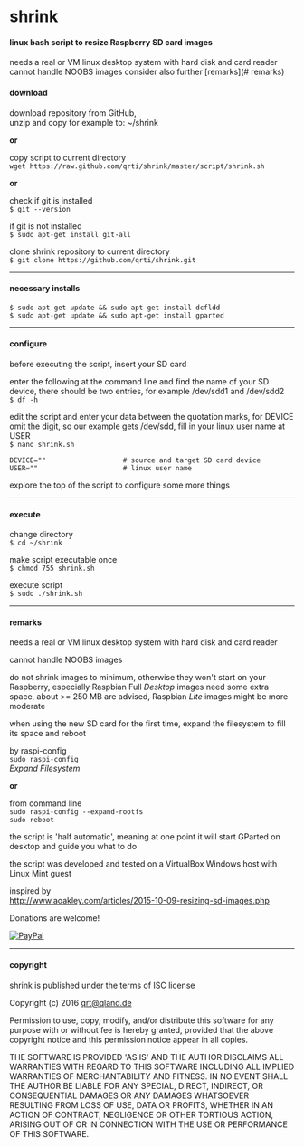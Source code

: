 # shrink

#### linux bash script to resize Raspberry SD card images  
needs a real or VM linux desktop system with hard disk and card reader
cannot handle NOOBS images
consider also further [remarks](# remarks)


#### download  
download repository from GitHub,  
unzip and copy for example to: ~/shrink

**or**

copy script to current directory  
`wget https://raw.github.com/qrti/shrink/master/script/shrink.sh`

**or**

check if git is installed  
`$ git --version`

if git is not installed  
`$ sudo apt-get install git-all`

clone shrink repository to current directory  
`$ git clone https://github.com/qrti/shrink.git`

- - -

#### necessary installs  
`$ sudo apt-get update && sudo apt-get install dcfldd`  
`$ sudo apt-get update && sudo apt-get install gparted`

- - -

#### configure  
before executing the script, insert your SD card

enter the following at the command line and find the name of your SD device, there should be two entries, for example /dev/sdd1 and /dev/sdd2  
`$ df -h`

edit the script and enter your data between the quotation marks, for DEVICE omit the digit, so our example gets /dev/sdd, fill in your linux user name at USER  
`$ nano shrink.sh`
```
DEVICE=""                   # source and target SD card device
USER=""                     # linux user name
```

explore the top of the script to configure some more things

- - -

#### execute  
change directory  
`$ cd ~/shrink`

make script executable once  
`$ chmod 755 shrink.sh`

execute script  
`$ sudo ./shrink.sh`

- - -

#### remarks  
needs a real or VM linux desktop system with hard disk and card reader

cannot handle NOOBS images

do not shrink images to minimum, otherwise they won't start on your Raspberry, especially Raspbian Full *Desktop* images need some extra space, about >= 250 MB are advised, Raspbian *Lite* images might be more moderate

when using the new SD card for the first time, expand the filesystem to fill its space and reboot

by raspi-config  
`sudo raspi-config`  
*Expand Filesystem*

**or**

from command line  
`sudo raspi-config --expand-rootfs`  
`sudo reboot`

the script is 'half automatic', meaning at one point it will start GParted on desktop and guide you what to do

the script was developed and tested on a VirtualBox Windows host with Linux Mint guest

inspired by  
http://www.aoakley.com/articles/2015-10-09-resizing-sd-images.php

Donations are welcome!

[![PayPal](https://www.paypalobjects.com/webstatic/en_US/btn/btn_donate_pp_142x27.png)](https://www.paypal.com/cgi-bin/webscr?cmd=_s-xclick&hosted_button_id=E7JNEDMHAJ3TJ)

- - -

#### copyright  
shrink is published under the terms of ISC license

Copyright (c) 2016 [qrt@qland.de](mailto:qrt@qland.de)

Permission to use, copy, modify, and/or distribute this software for any purpose with or without fee is hereby granted, provided that the above copyright notice and this permission notice appear in all copies.

THE SOFTWARE IS PROVIDED 'AS IS' AND THE AUTHOR DISCLAIMS ALL WARRANTIES WITH REGARD TO THIS SOFTWARE INCLUDING ALL IMPLIED WARRANTIES OF MERCHANTABILITY AND FITNESS. IN NO EVENT SHALL THE AUTHOR BE LIABLE FOR ANY SPECIAL, DIRECT, INDIRECT, OR CONSEQUENTIAL DAMAGES OR ANY DAMAGES WHATSOEVER RESULTING FROM LOSS OF USE, DATA OR PROFITS, WHETHER IN AN ACTION OF CONTRACT, NEGLIGENCE OR OTHER TORTIOUS ACTION, ARISING OUT OF OR IN CONNECTION WITH THE USE OR PERFORMANCE OF THIS SOFTWARE.

